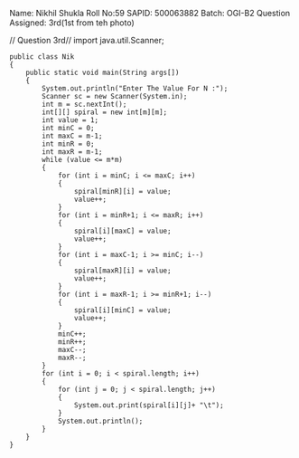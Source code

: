 
Name: Nikhil Shukla
Roll No:59
SAPID: 500063882
Batch: OGI-B2
Question Assigned: 3rd(1st from teh photo)

// Question 3rd//
	import java.util.Scanner;

	public class Nik
	{
		public static void main(String args[])
	    {
			System.out.println("Enter The Value For N :");
			Scanner sc = new Scanner(System.in);
			int m = sc.nextInt();
			int[][] spiral = new int[m][m];
			int value = 1;
			int minC = 0;
			int maxC = m-1;
			int minR = 0;
			int maxR = m-1;
			while (value <= m*m)
			{
				for (int i = minC; i <= maxC; i++)
				{
					spiral[minR][i] = value;
					value++;
				}
				for (int i = minR+1; i <= maxR; i++)
				{
					spiral[i][maxC] = value;
					value++;
				}
				for (int i = maxC-1; i >= minC; i--)
				{
					spiral[maxR][i] = value;
					value++;
				}
				for (int i = maxR-1; i >= minR+1; i--)
				{
					spiral[i][minC] = value;
					value++;
				}
				minC++;
				minR++;
				maxC--;
				maxR--;
			}
			for (int i = 0; i < spiral.length; i++)
			{
				for (int j = 0; j < spiral.length; j++)
				{
					System.out.print(spiral[i][j]+ "\t");
				}
				System.out.println();
			}
	    }
	}



